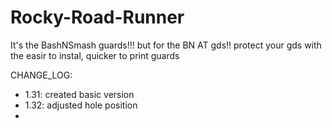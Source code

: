 # Rocky-Road-Runner
It's the BashNSmash guards!!! but for the BN AT gds!! 
protect your gds with the easir to instal, quicker to print guards

CHANGE_LOG:
- 1.31: created basic version
- 1.32: adjusted hole position 
- 
